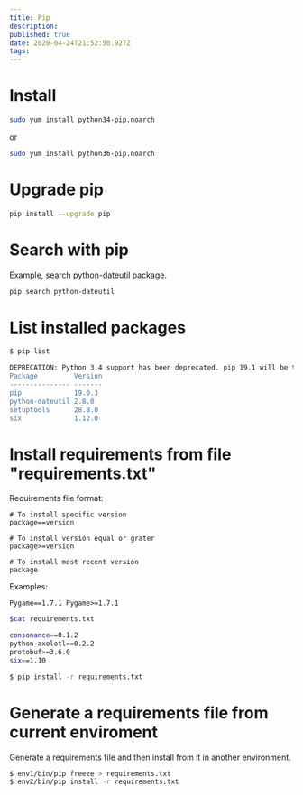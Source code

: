 ```yaml
---
title: Pip
description: 
published: true
date: 2020-04-24T21:52:50.927Z
tags: 
---
```


# Install


```sh
sudo yum install python34-pip.noarch
```

or

```sh
sudo yum install python36-pip.noarch

```

# Upgrade pip


```sh
pip install --upgrade pip
```

# Search with pip
Example, search python-dateutil package.

```sh
pip search python-dateutil
```

# List installed packages

```sh
$ pip list

DEPRECATION: Python 3.4 support has been deprecated. pip 19.1 will be the last one supporting it. Please upgrade your Python as Python 3.4 won't be maintained after March 2019 (cf PEP 429).
Package         Version
--------------- -------
pip             19.0.3 
python-dateutil 2.8.0  
setuptools      28.8.0 
six             1.12.0 

```

# Install requirements from file "requirements.txt"

Requirements file format:


```text
# To install specific version
package==version

# To install versión equal or grater
package>=version

# To install most recent versión
package
```

Examples:

`Pygame==1.7.1
Pygame>=1.7.1`


```sh
$cat requirements.txt 

consonance==0.1.2
python-axolotl==0.2.2
protobuf>=3.6.0
six==1.10
```



```sh
$ pip install -r requirements.txt
```

# Generate a requirements file from current enviroment

Generate a requirements file and then install from it in another environment.

```sh
$ env1/bin/pip freeze > requirements.txt
$ env2/bin/pip install -r requirements.txt
```


